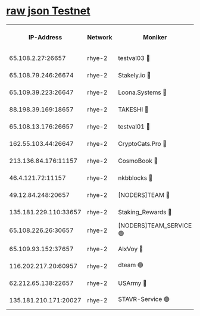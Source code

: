 
[raw json Testnet](https://rpc-check.quickt.stavr.tech/quickt/rpc-quickt-result.json)
=


<table><tr><th>IP-Address</th><th>Network</th><th>Moniker</th><th>Latest Block Height</th><th>Earliest Block Height</th><th>Catching Up</th><th>Tx Index</th><th>Voting Power</th><th>Scan Time</th></tr><tr><td>65.108.2.27:26657</td><td>rhye-2</td><td>testval03 🔴</td><td>1164281</td><td>1</td><td>False</td><td>on</td><td>11002050</td><td>2024-03-09T00:26:38.509552066UTC</td></tr><tr><td>65.108.79.246:26674</td><td>rhye-2</td><td>Stakely.io 🔴</td><td>1164281</td><td>1</td><td>False</td><td>on</td><td>10010</td><td>2024-03-09T00:26:38.839000063UTC</td></tr><tr><td>65.109.39.223:26647</td><td>rhye-2</td><td>Loona.Systems 🔴</td><td>1164282</td><td>1</td><td>False</td><td>off</td><td>86949</td><td>2024-03-09T00:26:43.779676658UTC</td></tr><tr><td>88.198.39.169:18657</td><td>rhye-2</td><td>TAKESHI 🔴</td><td>1164282</td><td>1</td><td>False</td><td>off</td><td>40542</td><td>2024-03-09T00:26:44.418371647UTC</td></tr><tr><td>65.108.13.176:26657</td><td>rhye-2</td><td>testval01 🔴</td><td>1164282</td><td>1</td><td>False</td><td>on</td><td>13082010</td><td>2024-03-09T00:26:45.122955028UTC</td></tr><tr><td>162.55.103.44:26647</td><td>rhye-2</td><td>CryptoCats.Pro 🔴</td><td>1164287</td><td>1</td><td>False</td><td>off</td><td>9999</td><td>2024-03-09T00:27:16.798069964UTC</td></tr><tr><td>213.136.84.176:11157</td><td>rhye-2</td><td>CosmoBook 🔴</td><td>1164286</td><td>65301</td><td>False</td><td>off</td><td>1520417</td><td>2024-03-09T00:27:10.432142392UTC</td></tr><tr><td>46.4.121.72:11157</td><td>rhye-2</td><td>nkbblocks 🔴</td><td>1164279</td><td>70101</td><td>False</td><td>off</td><td>81084</td><td>2024-03-09T00:26:31.405369713UTC</td></tr><tr><td>49.12.84.248:20657</td><td>rhye-2</td><td>[NODERS]TEAM 🔴</td><td>1164284</td><td>146001</td><td>False</td><td>on</td><td>59690</td><td>2024-03-09T00:26:57.959788188UTC</td></tr><tr><td>135.181.229.110:33657</td><td>rhye-2</td><td>Staking_Rewards 🔴</td><td>1164282</td><td>149101</td><td>False</td><td>on</td><td>9900</td><td>2024-03-09T00:26:44.144880865UTC</td></tr><tr><td>65.108.226.26:30657</td><td>rhye-2</td><td>[NODERS]TEAM_SERVICE 🟢</td><td>1164282</td><td>241501</td><td>False</td><td>on</td><td>0</td><td>2024-03-09T00:26:44.773271592UTC</td></tr><tr><td>65.109.93.152:37657</td><td>rhye-2</td><td>AlxVoy 🔴</td><td>1164280</td><td>315173</td><td>False</td><td>on</td><td>150351</td><td>2024-03-09T00:26:35.843106041UTC</td></tr><tr><td>116.202.217.20:60957</td><td>rhye-2</td><td>dteam 🟢</td><td>1164281</td><td>421794</td><td>False</td><td>on</td><td>0</td><td>2024-03-09T00:26:41.413334306UTC</td></tr><tr><td>62.212.65.138:22657</td><td>rhye-2</td><td>USArmy 🔴</td><td>1129000</td><td>1102501</td><td>False</td><td>on</td><td>58774</td><td>2024-03-09T00:26:38.152094045UTC</td></tr><tr><td>135.181.210.171:20027</td><td>rhye-2</td><td>STAVR-Service 🟢</td><td>1164284</td><td>1162501</td><td>False</td><td>on</td><td>0</td><td>2024-03-09T00:26:55.692596997UTC</td></tr></table>